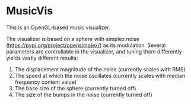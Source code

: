 # MusicVis

This is an OpenGL-based music visualizer.

The visualizer is based on a sphere with simplex noise (https://pypi.org/project/opensimplex/) as its modulation. Several parameters are controllable in the visualizer, and tuning them differently yields vastly different results:
1. The displacement magnitude of the noise (currently scales with RMS)
2. The speed at which the noise oscillates (currently scales with median frequency content value)
3. The base size of the sphere (currently turned off)
4. The size of the bumps in the noise (currently turned off)
